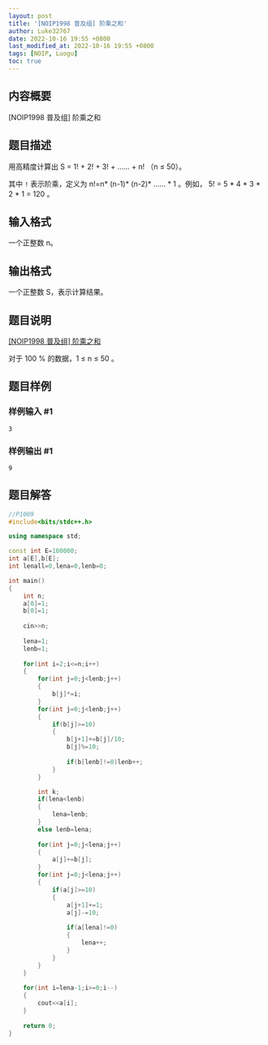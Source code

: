 ```yaml
---
layout: post
title: '[NOIP1998 普及组] 阶乘之和'
author: Luke32767
date: 2022-10-16 19:55 +0800
last_modified_at: 2022-10-16 19:55 +0800
tags: [NOIP, Luogu]
toc: true
---
```


## 内容概要
[NOIP1998 普及组] 阶乘之和

## 题目描述
用高精度计算出 S = 1! + 2! + 3! + …… + n! （n ≤ 50）。

其中 `!` 表示阶乘，定义为 n!=n* (n-1)* (n-2)* …… * 1 。例如， 5! = 5 * 4 * 3 * 2 * 1 = 120 。

## 输入格式

一个正整数 n。

## 输出格式

一个正整数 S，表示计算结果。

## 题目说明

[P1009]: https://www.luogu.com.cn/problem/P1009
[[NOIP1998 普及组] 阶乘之和][P1009]

对于 100 % 的数据，1 ≤ n ≤ 50 。

## 题目样例

### 样例输入 #1

```
3
```

### 样例输出 #1

```
9
```

## 题目解答

``` c++
//P1009
#include<bits/stdc++.h>

using namespace std;

const int E=100000;
int a[E],b[E];
int lenall=0,lena=0,lenb=0;

int main()
{
    int n;
    a[0]=1;
    b[0]=1;
	
    cin>>n;
	
    lena=1;
    lenb=1;
	
    for(int i=2;i<=n;i++)
    {
        for(int j=0;j<lenb;j++)
        {
            b[j]*=i;
        }
        for(int j=0;j<lenb;j++)
        {
            if(b[j]>=10)
            {
                b[j+1]+=b[j]/10;
                b[j]%=10;
				
                if(b[lenb]!=0)lenb++;
            }
        }

        int k;
        if(lena<lenb)
        {
            lena=lenb;
        }
        else lenb=lena;
		
        for(int j=0;j<lena;j++)
        {
            a[j]+=b[j];
        }
        for(int j=0;j<lena;j++)
        {
            if(a[j]>=10)
            {
                a[j+1]+=1;
                a[j]-=10;
				
                if(a[lena]!=0)
                {
                    lena++;
                }
            }	
        }
    }
	
    for(int i=lena-1;i>=0;i--)
    {
        cout<<a[i];
    }
	
    return 0;
}
```
